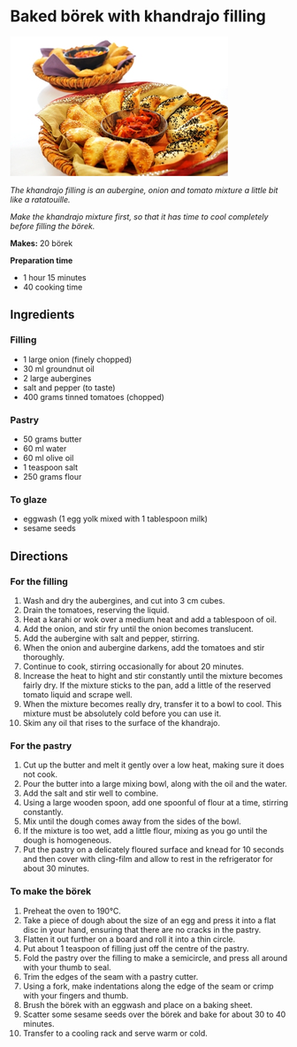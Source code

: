 # Baked börek with khandrajo filling

![Borek](resources/borek.jpg)

*The khandrajo filling is an aubergine, onion and tomato mixture a little bit like a ratatouille.* 

*Make the khandrajo mixture first, so that it has time to cool completely before filling the börek.*

**Makes:** 20 börek

**Preparation time**
- 1 hour 15 minutes
- 40 cooking time

## Ingredients

### Filling 
- 1 large onion (finely chopped)
- 30 ml groundnut oil
- 2 large aubergines
- salt and pepper (to taste)
- 400 grams tinned tomatoes (chopped)

### Pastry
- 50 grams butter
- 60 ml water
- 60 ml olive oil
- 1 teaspoon salt
- 250 grams flour

### To glaze
- eggwash (1 egg yolk mixed with 1 tablespoon milk)
- sesame seeds

## Directions

### For the filling
1. Wash and dry the aubergines, and cut into 3 cm cubes.
1. Drain the tomatoes, reserving the liquid.
1. Heat a karahi or wok over a medium heat and add a tablespoon of oil.
1. Add the onion, and stir fry until the onion becomes translucent.
1. Add the aubergine with salt and pepper, stirring.
1. When the onion and aubergine darkens, add the tomatoes and stir thoroughly.
1. Continue to cook, stirring occasionally for about 20 minutes.
1. Increase the heat to hight and stir constantly until the mixture becomes fairly dry. If the mixture sticks to the pan, add a little of the reserved tomato liquid and scrape well.
1. When the mixture becomes really dry, transfer it to a bowl to cool. This mixture must be absolutely cold before you can use it.
1. Skim any oil that rises to the surface of the khandrajo.

### For the pastry
1. Cut up the butter and melt it gently over a low heat, making sure it does not cook.
1. Pour the butter into a large mixing bowl, along with the oil and the water.
1. Add the salt and stir well to combine.
1. Using a large wooden spoon, add one spoonful of flour at a time, stirring constantly.
1. Mix until the dough comes away from the sides of the bowl.
1. If the mixture is too wet, add a little flour, mixing as you go until the dough is homogeneous.
1. Put the pastry on a delicately floured surface and knead for 10 seconds and then cover with cling-film and allow to rest in the refrigerator for about 30 minutes.

### To make the börek
1. Preheat the oven to 190°C.
1. Take a piece of dough about the size of an egg and press it into a flat disc in your hand, ensuring that there are no cracks in the pastry.
1. Flatten it out further on a board and roll it into a thin circle.
1. Put about 1 teaspoon of filling just off the centre of the pastry.
1. Fold the pastry over the filling to make a semicircle, and press all around with your thumb to seal.
1. Trim the edges of the seam with a pastry cutter.
1. Using a fork, make indentations along the edge of the seam or crimp with your fingers and thumb.
1. Brush the börek with an eggwash and place on a baking sheet.
1. Scatter some sesame seeds over the börek and bake for about 30 to 40 minutes.
1. Transfer to a cooling rack and serve warm or cold.